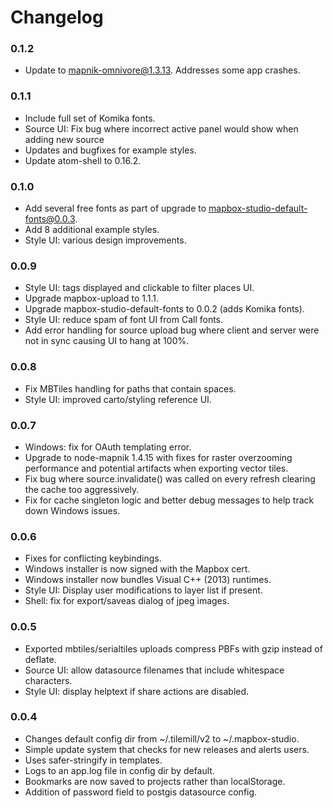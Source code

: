 Changelog
=========

### 0.1.2

- Update to mapnik-omnivore@1.3.13. Addresses some app crashes.

### 0.1.1

- Include full set of Komika fonts.
- Source UI: Fix bug where incorrect active panel would show when adding new source
- Updates and bugfixes for example styles.
- Update atom-shell to 0.16.2.

### 0.1.0

- Add several free fonts as part of upgrade to mapbox-studio-default-fonts@0.0.3.
- Add 8 additional example styles.
- Style UI: various design improvements.

### 0.0.9

- Style UI: tags displayed and clickable to filter places UI.
- Upgrade mapbox-upload to 1.1.1.
- Upgrade mapbox-studio-default-fonts to 0.0.2 (adds Komika fonts).
- Style UI: reduce spam of font UI from Call fonts.
- Add error handling for source upload bug where client and server were not in sync causing UI to hang at 100%.

### 0.0.8

- Fix MBTiles handling for paths that contain spaces.
- Style UI: improved carto/styling reference UI.

### 0.0.7

- Windows: fix for OAuth templating error.
- Upgrade to node-mapnik 1.4.15 with fixes for raster overzooming performance and potential artifacts when exporting vector tiles.
- Fix bug where source.invalidate() was called on every refresh clearing the cache too aggressively.
- Fix for cache singleton logic and better debug messages to help track down Windows issues.

### 0.0.6

- Fixes for conflicting keybindings.
- Windows installer is now signed with the Mapbox cert.
- Windows installer now bundles Visual C++ (2013) runtimes.
- Style UI: Display user modifications to layer list if present.
- Shell: fix for export/saveas dialog of jpeg images.

### 0.0.5

- Exported mbtiles/serialtiles uploads compress PBFs with gzip instead of deflate.
- Source UI: allow datasource filenames that include whitespace characters.
- Style UI: display helptext if share actions are disabled.

### 0.0.4

- Changes default config dir from ~/.tilemill/v2 to ~/.mapbox-studio.
- Simple update system that checks for new releases and alerts users.
- Uses safer-stringify in templates.
- Logs to an app.log file in config dir by default.
- Bookmarks are now saved to projects rather than localStorage.
- Addition of password field to postgis datasource config.


